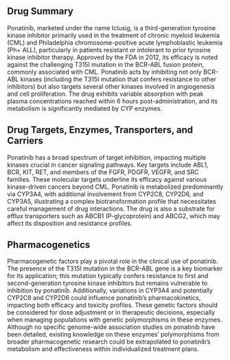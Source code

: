 ## Drug Summary
Ponatinib, marketed under the name Iclusig, is a third-generation tyrosine kinase inhibitor primarily used in the treatment of chronic myeloid leukemia (CML) and Philadelphia chromosome-positive acute lymphoblastic leukemia (Ph+ ALL), particularly in patients resistant or intolerant to prior tyrosine kinase inhibitor therapy. Approved by the FDA in 2012, its efficacy is noted against the challenging T315I mutation in the BCR-ABL fusion protein, commonly associated with CML. Ponatinib acts by inhibiting not only BCR-ABL kinases (including the T315I mutation that confers resistance to other inhibitors) but also targets several other kinases involved in angiogenesis and cell proliferation. The drug exhibits variable absorption with peak plasma concentrations reached within 6 hours post-administration, and its metabolism is significantly mediated by CYP enzymes.

## Drug Targets, Enzymes, Transporters, and Carriers 
Ponatinib has a broad spectrum of target inhibition, impacting multiple kinases crucial in cancer signaling pathways. Key targets include ABL1, BCR, KIT, RET, and members of the FGFR, PDGFR, VEGFR, and SRC families. These molecular targets underline its efficacy against various kinase-driven cancers beyond CML. Ponatinib is metabolized predominantly via CYP3A4, with additional involvement from CYP2C8, CYP2D6, and CYP3A5, illustrating a complex biotransformation profile that necessitates careful management of drug interactions. The drug is also a substrate for efflux transporters such as ABCB1 (P-glycoprotein) and ABCG2, which may affect its disposition and resistance profiles.

## Pharmacogenetics
Pharmacogenetic factors play a pivotal role in the clinical use of ponatinib. The presence of the T315I mutation in the BCR-ABL gene is a key biomarker for its application; this mutation typically confers resistance to first and second-generation tyrosine kinase inhibitors but remains vulnerable to inhibition by ponatinib. Additionally, variations in CYP3A4 and potentially CYP2C8 and CYP2D6 could influence ponatinib’s pharmacokinetics, impacting both efficacy and toxicity profiles. These genetic factors should be considered for dose adjustment or in therapeutic decisions, especially when managing populations with genetic polymorphisms in these enzymes. Although no specific genome-wide association studies on ponatinib have been detailed, existing knowledge on these enzymes’ polymorphisms from broader pharmacogenetic research could be extrapolated to ponatinib’s metabolism and effectiveness within individualized treatment plans.